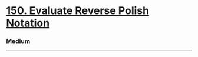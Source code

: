 # [150. Evaluate Reverse Polish Notation](https://leetcode.com/problems/evaluate-reverse-polish-notation/)
### Medium 
---
